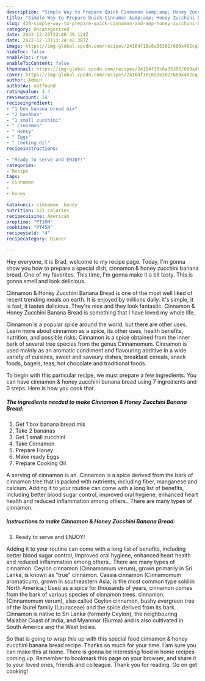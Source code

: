 ```yaml
---
description: "Simple Way to Prepare Quick Cinnamon &amp;amp; Honey Zucchini Banana Bread"
title: "Simple Way to Prepare Quick Cinnamon &amp;amp; Honey Zucchini Banana Bread"
slug: 410-simple-way-to-prepare-quick-cinnamon-and-amp-honey-zucchini-banana-bread
category: Uncategorized
date: 2022-12-25T22:46:39.124Z
date: 2022-12-13T13:24:42.387Z
image: https://img-global.cpcdn.com/recipes/24164f18c6a35302/680x482cq70/cinnamon-honey-zucchini-banana-bread-recipe-main-photo.jpg
hideToc: false
enableToc: true
enableTocContent: false
thumbnail: https://img-global.cpcdn.com/recipes/24164f18c6a35302/680x482cq70/cinnamon-honey-zucchini-banana-bread-recipe-main-photo.jpg
cover: https://img-global.cpcdn.com/recipes/24164f18c6a35302/680x482cq70/cinnamon-honey-zucchini-banana-bread-recipe-main-photo.jpg
author: Admin
authorAv: notfound
ratingvalue: 4.4
reviewcount: 14
recipeingredient:
- "1 box banana bread mix"
- "2 bananas"
- "1 small zucchini"
- " Cinnamon"
- " Honey"
- " Eggs"
- " Cooking Oil"
recipeinstructions:

- "Ready to serve and ENJOY!"
categories:
- Recipe
tags:
- cinnamon
- 
- honey

katakunci: cinnamon  honey 
nutrition: 121 calories
recipecuisine: American
preptime: "PT10M"
cooktime: "PT45M"
recipeyield: "4"
recipecategory: Dinner

---
```



Hey everyone, it is Brad, welcome to my recipe page. Today, I'm gonna show you how to prepare a special dish, cinnamon &amp; honey zucchini banana bread. One of my favorites. This time, I'm gonna make it a bit tasty. This is gonna smell and look delicious.

Cinnamon &amp; Honey Zucchini Banana Bread is one of the most well liked of recent trending meals on earth. It is enjoyed by millions daily. It's simple, it is fast, it tastes delicious. They're nice and they look fantastic. Cinnamon &amp; Honey Zucchini Banana Bread is something that I have loved my whole life.

Cinnamon is a popular spice around the world, but there are other uses. Learn more about cinnamon as a spice, its other uses, health benefits, nutrition, and possible risks. Cinnamon is a spice obtained from the inner bark of several tree species from the genus Cinnamomum. Cinnamon is used mainly as an aromatic condiment and flavouring additive in a wide variety of cuisines, sweet and savoury dishes, breakfast cereals, snack foods, bagels, teas, hot chocolate and traditional foods.


To begin with this particular recipe, we must prepare a few ingredients. You can have cinnamon &amp; honey zucchini banana bread using 7 ingredients and 0 steps. Here is how you cook that.

<!--inarticleads1-->

##### The ingredients needed to make Cinnamon &amp; Honey Zucchini Banana Bread:

1. Get 1 box banana bread mix
1. Take 2 bananas
1. Get 1 small zucchini
1. Take  Cinnamon
1. Prepare  Honey
1. Make ready  Eggs
1. Prepare  Cooking Oil


A serving of cinnamon is an. Cinnamon is a spice derived from the bark of cinnamon tree that is packed with nutrients, including fiber, manganese and calcium. Adding it to your routine can come with a long list of benefits, including better blood sugar control, improved oral hygiene, enhanced heart health and reduced inflammation among others.. There are many types of cinnamon. 

<!--inarticleads2-->

##### Instructions to make Cinnamon &amp; Honey Zucchini Banana Bread:


1. Ready to serve and ENJOY!

Adding it to your routine can come with a long list of benefits, including better blood sugar control, improved oral hygiene, enhanced heart health and reduced inflammation among others.. There are many types of cinnamon. Ceylon cinnamon (Cinnamomum verum), grown primarily in Sri Lanka, is known as &#34;true&#34; cinnamon. Cassia cinnamon (Cinnamomum aromaticum), grown in southeastern Asia, is the most common type sold in North America.; Used as a spice for thousands of years, cinnamon comes from the bark of various species of cinnamon trees. cinnamon, (Cinnamomum verum), also called Ceylon cinnamon, bushy evergreen tree of the laurel family (Lauraceae) and the spice derived from its bark. Cinnamon is native to Sri Lanka (formerly Ceylon), the neighbouring Malabar Coast of India, and Myanmar (Burma) and is also cultivated in South America and the West Indies. 

So that is going to wrap this up with this special food cinnamon &amp; honey zucchini banana bread recipe. Thanks so much for your time. I am sure you can make this at home. There is gonna be interesting food in home recipes coming up. Remember to bookmark this page on your browser, and share it to your loved ones, friends and colleague. Thank you for reading. Go on get cooking!
